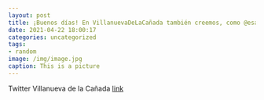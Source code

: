 ```yaml
---
layout: post
title: ¡Buenos días! En VillanuevaDeLaCañada también creemos, como @esa_es, que todos los días deberían ser el DíaDeLaTierra. ¡Cuidem...
date: 2021-04-22 18:00:17
categories: uncategorized
tags:
- random
image: /img/image.jpg
caption: This is a picture
---
```

Twitter Villanueva de la Cañada [link](https://twitter.com/AytoVDLCanada/status/1385140256765358080)
